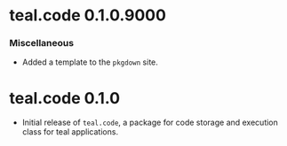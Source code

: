 # teal.code 0.1.0.9000

### Miscellaneous
* Added a template to the `pkgdown` site.

# teal.code 0.1.0

* Initial release of `teal.code`, a package for code storage and execution class for teal applications.
